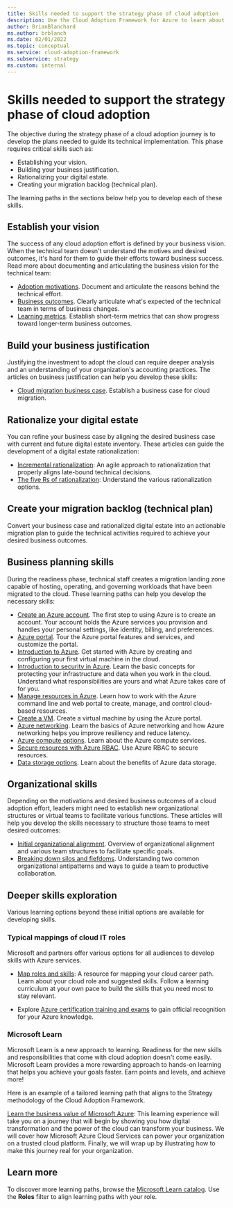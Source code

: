 ```yaml
---
title: Skills needed to support the strategy phase of cloud adoption 
description: Use the Cloud Adoption Framework for Azure to learn about the skills needed during the strategy phase of cloud adoption.
author: BrianBlanchard
ms.author: brblanch
ms.date: 02/01/2022
ms.topic: conceptual
ms.service: cloud-adoption-framework
ms.subservice: strategy
ms.custom: internal
---
```


# Skills needed to support the strategy phase of cloud adoption

The objective during the strategy phase of a cloud adoption journey is to develop the plans needed to guide its technical implementation. This phase requires critical skills such as:

- Establishing your vision.
- Building your business justification.
- Rationalizing your digital estate.
- Creating your migration backlog (technical plan).

The learning paths in the sections below help you to develop each of these skills.

## Establish your vision

The success of any cloud adoption effort is defined by your business vision. When the technical team doesn't understand the motives and desired outcomes, it's hard for them to guide their efforts toward business success. Read more about documenting and articulating the business vision for the technical team:

- [Adoption motivations](./motivations.md). Document and articulate the reasons behind the technical effort.
- [Business outcomes](./business-outcomes/index.md). Clearly articulate what's expected of the technical team in terms of business changes.
- [Learning metrics](./learning-metrics.md). Establish short-term metrics that can show progress toward longer-term business outcomes.

## Build your business justification

Justifying the investment to adopt the cloud can require deeper analysis and an understanding of your organization's accounting practices. The articles on business justification can help you develop these skills:

- [Cloud migration business case](./cloud-migration-business-case.md). Establish a business case for cloud migration.

## Rationalize your digital estate

You can refine your business case by aligning the desired business case with current and future digital estate inventory. These articles can guide the development of a digital estate rationalization:

- [Incremental rationalization](../digital-estate/rationalize.md): An agile approach to rationalization that properly aligns late-bound technical decisions.
- [The five Rs of rationalization](../digital-estate/5-rs-of-rationalization.md): Understand the various rationalization options.

## Create your migration backlog (technical plan)

Convert your business case and rationalized digital estate into an actionable migration plan to guide the technical activities required to achieve your desired business outcomes.

## Business planning skills

During the readiness phase, technical staff creates a migration landing zone capable of hosting, operating, and governing workloads that have been migrated to the cloud. These learning paths can help you develop the necessary skills:

- [Create an Azure account](/learn/modules/create-an-azure-account/). The first step to using Azure is to create an account. Your account holds the Azure services you provision and handles your personal settings, like identity, billing, and preferences.
- [Azure portal](/learn/modules/tour-azure-portal/). Tour the Azure portal features and services, and customize the portal.
- [Introduction to Azure](/learn/modules/intro-to-azure-fundamentals/). Get started with Azure by creating and configuring your first virtual machine in the cloud.
- [Introduction to security in Azure](/learn/modules/protect-against-security-threats-azure/). Learn the basic concepts for protecting your infrastructure and data when you work in the cloud. Understand what responsibilities are yours and what Azure takes care of for you.
- [Manage resources in Azure](/learn/paths/manage-resources-in-azure/). Learn how to work with the Azure command line and web portal to create, manage, and control cloud-based resources.
- [Create a VM](/learn/modules/create-windows-virtual-machine-in-azure/). Create a virtual machine by using the Azure portal.
- [Azure networking](/learn/modules/azure-networking-fundamentals/). Learn the basics of Azure networking and how Azure networking helps you improve resiliency and reduce latency.
- [Azure compute options](/learn/modules/azure-compute-fundamentals/). Learn about the Azure compute services.
- [Secure resources with Azure RBAC](/learn/modules/secure-azure-resources-with-rbac/). Use Azure RBAC to secure resources.
- [Data storage options](/learn/modules/azure-database-fundamentals/). Learn about the benefits of Azure data storage.

## Organizational skills

Depending on the motivations and desired business outcomes of a cloud adoption effort, leaders might need to establish new organizational structures or virtual teams to facilitate various functions. These articles will help you develop the skills necessary to structure those teams to meet desired outcomes:

- [Initial organizational alignment](../organize/index.md). Overview of organizational alignment and various team structures to facilitate specific goals.
- [Breaking down silos and fiefdoms](../organize/fiefdoms-silos.md). Understanding two common organizational antipatterns and ways to guide a team to productive collaboration.

## Deeper skills exploration

Various learning options beyond these initial options are available for developing skills.

### Typical mappings of cloud IT roles

Microsoft and partners offer various options for all audiences to develop skills with Azure services.

- [Map roles and skills](../plan/suggested-skills.md): A resource for mapping your cloud career path. Learn about your cloud role and suggested skills. Follow a learning curriculum at your own pace to build the skills that you need most to stay relevant.

- Explore [Azure certification training and exams](/learn/certifications/) to gain official recognition for your Azure knowledge.

### Microsoft Learn

Microsoft Learn is a new approach to learning. Readiness for the new skills and responsibilities that come with cloud adoption doesn't come easily. Microsoft Learn provides a more rewarding approach to hands-on learning that helps you achieve your goals faster. Earn points and levels, and achieve more!

Here is an example of a tailored learning path that aligns to the Strategy methodology of the Cloud Adoption Framework.

[Learn the business value of Microsoft Azure](/learn/paths/learn-business-value-of-azure/): This learning experience will take you on a journey that will begin by showing you how digital transformation and the power of the cloud can transform your business. We will cover how Microsoft Azure Cloud Services can power your organization on a trusted cloud platform. Finally, we will wrap up by illustrating how to make this journey real for your organization.

## Learn more

To discover more learning paths, browse the [Microsoft Learn catalog](/learn/browse/). Use the **Roles** filter to align learning paths with your role.
